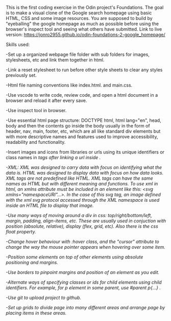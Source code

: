 This is the first coding exercise in the Odin project's Foundations. The goal is to make a visual clone of the Google search homepage using basic HTML, CSS and some image resources. You are supposed to build by "eyeballing" the google homepage as much as possible before using the browser's inspect tool and seeing what others have submitted. Link to live version: https://jonro2955.github.io/odin-foundations-2-google_homepage/


Skills used:

-Set up a organized webpage file folder with sub folders for images, stylesheets, etc and link them together in html.

-Link a reset stylesheet to run before other style sheets to clear any styles previously set.

-Html file naming conventions like index.html. and main.css.

-Use vscode to write code, review code, and open a html document in a browser and reload it after every save.

-Use inspect tool in browser.

-Use essential html page structure: DOCTYPE html, html lang="en", head, body and then the contents go inside the body usually in the form of header, nav, main, footer, etc, which are all like standard div elements but with more descriptive names and features used to improve accessibility, readability and functionality.

-Insert images and icons from libraries or urls using its unique identifiers or class names in <i> tags after linking a url inside <head>.

-XML: XML was designed to carry data with focus on identifying what the data is. HTML was designed to display data with focus on how data looks. XML tags are not predefined like HTML. XML tags can have the same names as HTML but with different meaning and functions. To use xml in html, an xmlns attribute must be included in an element like this: <svg xmlns="namespaceURI"...></svg>. In the case of this svg tag, an image defined with the xml svg protocol accessed through the XML namespace is used inside an HTML file to display that image.

-Use many ways of moving around a div in css: top/right/bottom/left, margin, padding, align-items, etc. These are usually used in conjuction with position (absolute, relative), display (flex, grid, etc). Also there is the css float property.

-Change hover behaviour with :hover class, and the "cursor" attribute to change the way the mouse pointer appears when hovering over some item.

-Position some elements on top of other elements using absolute positioning and margins.

-Use borders to pinpoint margins and position of an element as you edit.

-Alternate ways of specifying classes or ids for child elements using child identifiers. For example, for p element in some parent, use 
#parent p{...} . 

-Use git to upload project to github.

-Set up grids to divide page into many different areas and arrange page by placing items in these areas.  
